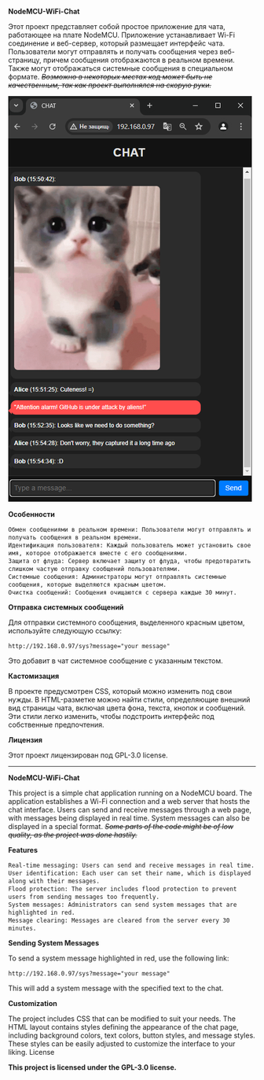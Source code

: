 **NodeMCU-WiFi-Chat**

Этот проект представляет собой простое приложение для чата, работающее на плате NodeMCU. Приложение устанавливает Wi-Fi соединение и веб-сервер, который размещает интерфейс чата. Пользователи могут отправлять и получать сообщения через веб-страницу, причем сообщения отображаются в реальном времени. Также могут отображаться системные сообщения в специальном формате. ~~*Возможно в некоторых местах код может быть не качественным, так как проект выполнялся на скорую руки.*~~

![Image alt](https://github.com/GusevNikita/NodeMCU-WiFi-Chat/blob/main/Screenshot.png)

**Особенности**

    Обмен сообщениями в реальном времени: Пользователи могут отправлять и получать сообщения в реальном времени.
    Идентификация пользователя: Каждый пользователь может установить свое имя, которое отображается вместе с его сообщениями.
    Защита от флуда: Сервер включает защиту от флуда, чтобы предотвратить слишком частую отправку сообщений пользователями.
	Системные сообщения: Администраторы могут отправлять системные сообщения, которые выделяются красным цветом.
	Очистка сообщений: Сообщения очищаются с сервера каждые 30 минут.

**Отправка системных сообщений**

Для отправки системного сообщения, выделенного красным цветом, используйте следующую ссылку:



    http://192.168.0.97/sys?message="your message"

Это добавит в чат системное сообщение с указанным текстом.

**Кастомизация**

В проекте предусмотрен CSS, который можно изменить под свои нужды. В HTML-разметке можно найти стили, определяющие внешний вид страницы чата, включая цвета фона, текста, кнопок и сообщений. Эти стили легко изменить, чтобы подстроить интерфейс под собственные предпочтения.

**Лицензия**

Этот проект лицензирован под GPL-3.0 license.

-----------------------------------------------------------------------------------------------------------------------------------------------
**NodeMCU-WiFi-Chat**

This project is a simple chat application running on a NodeMCU board. The application establishes a Wi-Fi connection and a web server that hosts the chat interface. Users can send and receive messages through a web page, with messages being displayed in real time. System messages can also be displayed in a special format. ~~*Some parts of the code might be of low quality, as the project was done hastily.*~~

**Features**

    Real-time messaging: Users can send and receive messages in real time.
    User identification: Each user can set their name, which is displayed along with their messages.
    Flood protection: The server includes flood protection to prevent users from sending messages too frequently.
    System messages: Administrators can send system messages that are highlighted in red.
    Message clearing: Messages are cleared from the server every 30 minutes.

**Sending System Messages**

To send a system message highlighted in red, use the following link:

    http://192.168.0.97/sys?message="your message"

This will add a system message with the specified text to the chat.

**Customization**

The project includes CSS that can be modified to suit your needs. The HTML layout contains styles defining the appearance of the chat page, including background colors, text colors, button styles, and message styles. These styles can be easily adjusted to customize the interface to your liking.
License

**This project is licensed under the GPL-3.0 license.**
